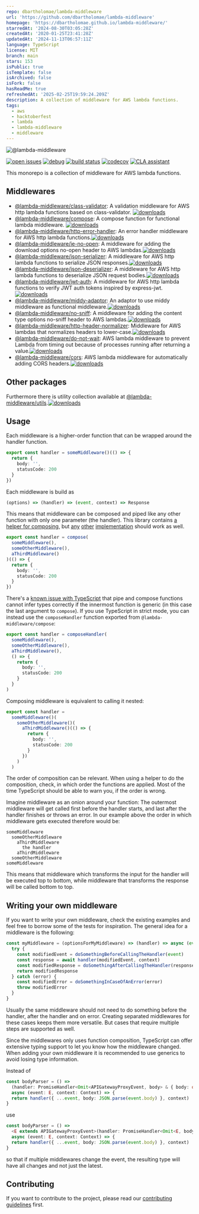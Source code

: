 ```yaml
---
repo: dbartholomae/lambda-middleware
url: 'https://github.com/dbartholomae/lambda-middleware'
homepage: 'https://dbartholomae.github.io/lambda-middleware/'
starredAt: '2024-08-30T03:05:28Z'
createdAt: '2020-01-25T23:41:28Z'
updatedAt: '2024-11-13T06:57:11Z'
language: TypeScript
license: MIT
branch: main
stars: 153
isPublic: true
isTemplate: false
isArchived: false
isFork: false
hasReadMe: true
refreshedAt: '2025-02-25T19:59:24.209Z'
description: A collection of middleware for AWS lambda functions.
tags:
  - aws
  - hacktoberfest
  - lambda
  - lambda-middleware
  - middleware
---
```


![@lambda-middleware](assets/lambda-middleware-logo.png)

[![open issues](https://img.shields.io/github/issues-raw/dbartholomae/lambda-middleware.svg)](https://github.com/dbartholomae/lambda-middleware/issues)
[![debug](https://img.shields.io/badge/debug-blue.svg)](https://github.com/visionmedia/debug#readme)
[![build status](https://github.com/dbartholomae/lambda-middleware/workflows/.github/workflows/build.yml/badge.svg?branch=main)](https://github.com/dbartholomae/lambda-middleware/actions?query=workflow%3A.github%2Fworkflows%2Fbuild.yml)
[![codecov](https://codecov.io/gh/dbartholomae/lambda-middleware/branch/main/graph/badge.svg)](https://codecov.io/gh/dbartholomae/lambda-middleware)
[![CLA assistant](https://cla-assistant.io/readme/badge/dbartholomae/lambda-middleware)](https://cla-assistant.io/dbartholomae/lambda-middleware)

This monorepo is a collection of middleware for AWS lambda functions.

## Middlewares

* [@lambda-middleware/class-validator](packages/class-validator): A validation middleware for AWS http lambda functions
  based on class-validator. [![downloads](https://img.shields.io/npm/dw/%40lambda-middleware%2Fclass-validator.svg)](https://npmjs.org/package/@lambda-middleware/class-validator)
* [@lambda-middleware/compose](packages/compose): A compose function for functional lambda middleware. [![downloads](https://img.shields.io/npm/dw/%40lambda-middleware%2Fcompose.svg)](https://npmjs.org/package/@lambda-middleware/compose)
* [@lambda-middleware/http-error-handler](packages/http-error-handler): An error handler middleware for AWS http lambda
  functions.[![downloads](https://img.shields.io/npm/dw/%40lambda-middleware%2Fhttp-error-handler.svg)](https://npmjs.org/package/@lambda-middleware/http-error-handler)
* [@lambda-middleware/ie-no-open](packages/ie-no-open): A middleware for adding the download options no-open header to
  AWS lambdas.[![downloads](https://img.shields.io/npm/dw/%40lambda-middleware%2Fie-no-open.svg)](https://npmjs.org/package/@lambda-middleware/ie-no-open)
* [@lambda-middleware/json-serializer](packages/json-serializer): A middleware for AWS http lambda functions to
  serialize JSON responses.[![downloads](https://img.shields.io/npm/dw/%40lambda-middleware%2Fjson-serializer.svg)](https://npmjs.org/package/@lambda-middleware/json-serializer)
* [@lambda-middleware/json-deserializer](packages/json-deserializer): A middleware for AWS http lambda functions to
  deserialize JSON request bodies.[![downloads](https://img.shields.io/npm/dw/%40lambda-middleware%2Fjson-deserializer.svg)](https://npmjs.org/package/@lambda-middleware/json-deserializer)
* [@lambda-middleware/jwt-auth](packages/jwt-auth): A middleware for AWS http lambda functions to verify JWT auth
  tokens inspired by express-jwt.[![downloads](https://img.shields.io/npm/dw/%40lambda-middleware%2Fjwt-auth.svg)](https://npmjs.org/package/@lambda-middleware/jwt-auth)
* [@lambda-middleware/middy-adaptor](packages/middy-adaptor): An adaptor to use middy middleware as functional
  middleware.[![downloads](https://img.shields.io/npm/dw/%40lambda-middleware%2Fmiddy-adaptor.svg)](https://npmjs.org/package/@lambda-middleware/middy-adaptor)
* [@lambda-middleware/no-sniff](packages/no-sniff): A middleware for adding the content type options no-sniff header
  to AWS lambdas.[![downloads](https://img.shields.io/npm/dw/%40lambda-middleware%2Fno-sniff.svg)](https://npmjs.org/package/@lambda-middleware/no-sniff)
* [@lambda-middleware/http-header-normalizer](packages/http-header-normalizer): Middleware for AWS lambdas that
  normalizes headers to lower-case.[![downloads](https://img.shields.io/npm/dw/%40lambda-middleware%2Fhttp-header-normalizer.svg)](https://npmjs.org/package/@lambda-middleware/http-header-normalizer)
* [@lambda-middleware/do-not-wait](packages/do-not-wait): AWS lambda middleware to prevent Lambda from timing out
  because of processes running after returning a value.[![downloads](https://img.shields.io/npm/dw/%40lambda-middleware%2Fdo-not-wait.svg)](https://npmjs.org/package/@lambda-middleware/do-not-wait)
* [@lambda-middleware/cors](packages/cors): AWS lambda middleware for automatically adding CORS headers.[![downloads](https://img.shields.io/npm/dw/%40lambda-middleware%2Fcors.svg)](https://npmjs.org/package/@lambda-middleware/cors)

## Other packages

Furthermore there is utility collection available at [@lambda-middleware/utils](packages/utils).[![downloads](https://img.shields.io/npm/dw/%40lambda-middleware%2Futils.svg)](https://npmjs.org/package/@lambda-middleware/utils)

## Usage

Each middleware is a higher-order function that can be wrapped around the handler function.

```typescript
export const handler = someMiddleware()(() => {
  return {
    body: '',
    statusCode: 200
  }
})
```

Each middleware is build as
```typescript
(options) => (handler) => (event, context) => Response
```

This means that middleware can be composed and piped like any other function with only one parameter (the handler).
This library contains [a helper for composing](packages/compose), but [any](https://lodash.com/docs/4.17.15#flowRight)
[other](https://ramdajs.com/docs/#compose) [implementation](https://github.com/tc39/proposal-pipeline-operator) should
work as well.

```typescript
export const handler = compose(
  someMiddleware(),
  someOtherMiddleware(),
  aThirdMiddleware()
)(() => {
  return {
    body: '',
    statusCode: 200
  }
})
```

There's a [known issue with TypeScript](https://github.com/microsoft/TypeScript/issues/29904) that pipe and compose functions cannot
infer types correctly if the innermost function is generic (in this case the last argument to `compose`).
If you use TypeScript in strict mode, you can instead use the `composeHandler` function exported from `@lambda-middleware/compose`:

```typescript
export const handler = composeHandler(
  someMiddleware(),
  someOtherMiddleware(),
  aThirdMiddleware(),
  () => {
    return {
      body: '',
      statusCode: 200
    }
  }
)
```

Composing middleware is equivalent to calling it nested:
```typescript
export const handler =
  someMiddleware()(
    someOtherMiddleware()(
      aThirdMiddleware()(() => {
        return {
          body: '',
          statusCode: 200
        }
      })
    )
  )
```

The order of composition can be relevant. When using a helper to do the composition, check, in which order the functions
are applied. Most of the time TypeScript should be able to warn you, if the order is wrong.

Imagine middleware as an onion around your function: The outermost middleware will get called first before the handler
starts, and last after the handler finishes or throws an error. In our example above the order in which middleware gets
executed therefore would be:
```
someMiddleware
  someOtherMiddleware
    aThirdMiddleware
      the handler
    aThirdMiddleware
  someOtherMiddleware
someMiddleware
```
This means that middleware which transforms the input for the handler will be executed top to bottom, while middleware
that transforms the response will be called bottom to top.

## Writing your own middleware

If you want to write your own middleware, check the existing examples and feel free to borrow some of the tests for
inspiration. The general idea for a middleware is the following:
```typescript
const myMiddleware = (optionsForMyMiddleware) => (handler) => async (event, context) => {
  try {
    const modifiedEvent = doSomethingBeforeCallingTheHandler(event)
    const response = await handler(modifiedEvent, context)
    const modifiedResponse = doSomethingAfterCallingTheHandler(response)
    return modifiedResponse
  } catch (error) {
    const modifiedError = doSomethingInCaseOfAnError(error)
    throw modifiedError
  }
}
```
Usually the same middleware should not need to do something before the handler, after the handler and on error.
Creating separated middlewares for these cases keeps them more versatile. But cases that require multiple steps are
supported as well.

Since the middlewares only uses function composition, TypeScript can offer extensive typing support to let you know
how the middleware changed. When adding your own middleware it is recommended to use generics to avoid losing type
information.

Instead of
```typescript
const bodyParser = () =>
  (handler: PromiseHandler<Omit<APIGatewayProxyEvent, body> & { body: object}, APIGatewayProxyResult>): PromiseHandler<APIGatewayProxyEvent, APIGatewayProxyResult> =>
  async (event: E, context: Context) => {
  return handler({ ...event, body: JSON.parse(event.body) }, context)
}
```
use
```typescript
const bodyParser = () =>
  <E extends APIGatewayProxyEvent>(handler: PromiseHandler<Omit<E, body> & { body: object}, APIGatewayProxyResult>): PromiseHandler<E, APIGatewayProxyResult> =>
  async (event: E, context: Context) => {
  return handler({ ...event, body: JSON.parse(event.body) }, context)
}
```
so that if multiple middlewares change the event, the resulting type will have all changes and not just the latest.

## Contributing

If you want to contribute to the project, please read our [contributing guidelines](CONTRIBUTING.md) first.
